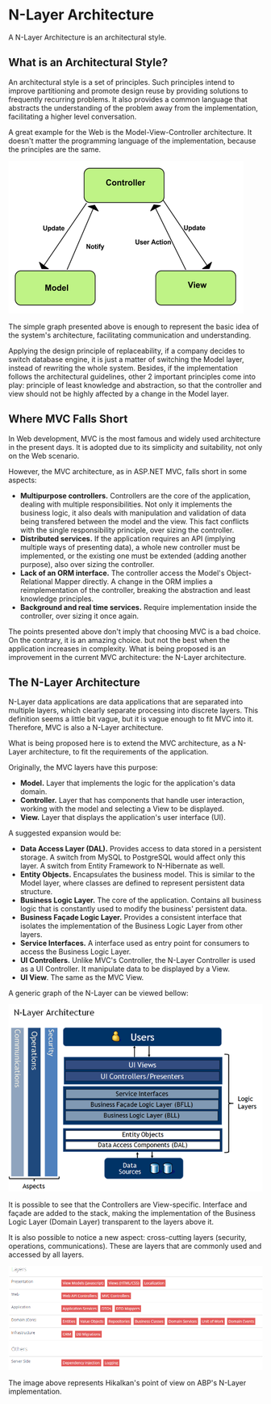 # N-Layer Architecture

  A N-Layer Architecture is an architectural style.
  
  ## What is an Architectural Style?
  
  An architectural style is a set of principles. Such principles intend to improve partitioning and promote design reuse by providing solutions to frequently recurring problems. It also provides a common language that abstracts the understanding of the problem away from the implementation, facilitating a higher level conversation.
  
  A great example for the Web is the Model-View-Controller architecture. It doesn't matter the programming language of the implementation, because the principles are the same.
  
  
![MVC ](./resources/img/figure2.png)

The simple graph presented above is enough to represent the basic idea of the system's architecture, facilitating communication and understanding.

Applying the design principle of replaceability, if a company decides to switch database engine, it is just a matter of switching the Model layer, instead of rewriting the whole system. Besides, if the implementation follows the architectural guidelines, other 2 important principles come into play: principle of least knowledge and abstraction, so that the controller and view should not be highly affected by a change in the Model layer.

## Where MVC Falls Short

In Web development, MVC is the most famous and widely used architecture in the present days. It is adopted due to its simplicity and suitability, not only on the Web scenario.

However, the MVC architecture, as in ASP.NET MVC, falls short in some aspects:

* **Multipurpose controllers.** Controllers are the core of the application, dealing with multiple responsibilities. Not only it implements the business logic, it also deals with manipulation and validation of data being transfered between the model and the view. This fact conflicts with the single responsibility principle, over sizing the controller.
* **Distributed services.** If the application requires an API (implying multiple ways of presenting data), a whole new controller must be implemented, or the existing one must be extended (adding another purpose), also over sizing the controller.
* **Lack of an ORM interface.** The controller access the Model's Object-Relational Mapper directly. A change in the ORM implies a reimplementation of the controller, breaking the abstraction and least knowledge principles.
* **Background and real time services.** Require implementation inside the controller, over sizing it once again.

The points presented above don't imply that choosing MVC is a bad choice. On the contrary, it is an amazing choice. but not the best when the application increases in complexity. What is being proposed is an improvement in the current MVC architecture: the N-Layer architecture.



## The N-Layer Architecture

N-Layer data applications are data applications that are separated into multiple layers, which clearly separate processing into discrete layers. This definition seems a little bit vague, but it is vague enough to fit MVC into it. Therefore, MVC is also a N-Layer architecture.

What is being proposed here is to extend the MVC architecture, as a N-Layer architecture, to fit the requirements of the application.

Originally, the MVC layers have this purpose:

* **Model.** Layer that implements the logic for the application's data domain.
* **Controller.** Layer that has components that handle user interaction, working with the model and selecting a View to be displayed.
* **View.** Layer that displays the application's user interface (UI).

A suggested expansion would be:

* **Data Access Layer (DAL).** Provides access to data stored in a persistent storage. A switch from MySQL to PostgreSQL would affect only this layer. A switch from Entity Framework to N-Hibernate as well.
* **Entity Objects.** Encapsulates the business model. This is similar to the Model layer, where classes are defined to represent persistent data structure.
* **Business Logic Layer.** The core of the application. Contains all business logic that is constantly used to modify the business' persistent data.
* **Business Façade Logic Layer.** Provides a consistent interface that isolates the implementation of the Business Logic Layer from other layers.
* **Service Interfaces.** A interface used as entry point for consumers to access the Business Logic Layer.
* **UI Controllers.** Unlike MVC's Controller, the N-Layer Controller is used as a UI Controller. It manipulate data to be displayed by a View.
* **UI View**. The same as the MVC View.

A generic graph of the N-Layer can be viewed bellow:

![](./resources/img/figure3.png)

It is possible to see that the Controllers are View-specific. Interface and façade are added to the stack, making the implementation of the Business Logic Layer (Domain Layer) transparent to the layers above it.

It is also possible to notice a new aspect: cross-cutting layers (security, operations, communications). These are layers that are commonly used and accessed by all layers.

![](./resources/img/figure4.png)

The image above represents Hikalkan's point of view on ABP's N-Layer implementation.
